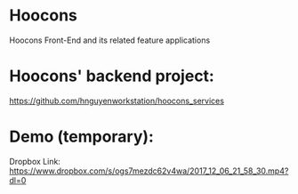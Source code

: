 # Hoocons
Hoocons Front-End and its related feature applications

# Hoocons' backend project:
https://github.com/hnguyenworkstation/hoocons_services

# Demo (temporary):
Dropbox Link:
https://www.dropbox.com/s/ogs7mezdc62v4wa/2017_12_06_21_58_30.mp4?dl=0

